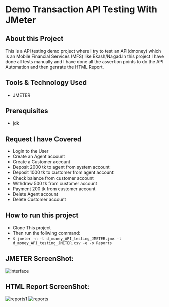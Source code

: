 # Demo Transaction API Testing With JMeter

## About this Project
This is a API testing demo project where I try to test an API(dmoney) which is an Mobile Financial Services (MFS) like Bkash/Nagad.In this project I have done all tests manually and I have done all the assertion points to do the API Automation and then genrate the HTML Report.

## Tools & Technology Used
- JMETER

## Prerequisites
- jdk

## Request I have Covered
- Login to the User
- Create an Agent account
- Create a Customer account
- Deposit 2000 tk to agent from system account
- Deposit 1000 tk to customer from agent account
- Check balance from customer account
- Withdraw 500 tk from customer account
- Payment 200 tk from customer account
- Delete Agent account
- Delete Customer account

## How to run this project
- Clone This project
- Then run the follwing command:
- ``` $ jmeter -n -t d_money_API_testing_JMETER.jmx -l d_money_API_testing_JMETER.csv -e -o Reports ```

## JMETER ScreenShot:
![interface](https://github.com/rabbypathan/Demo-Transaction-API-JMETER/assets/70917088/dfdf5ba5-77b4-44fb-90b6-8c53603a65b3)

## HTML Report ScreenShot:
![reports1](https://github.com/rabbypathan/Demo-Transaction-API-JMETER/assets/70917088/d9dd7a2b-bd9d-41f2-8926-7e94b8949ecb)
![reports](https://github.com/rabbypathan/Demo-Transaction-API-JMETER/assets/70917088/a8777608-b696-4fd5-84fc-6b9a02f3e04e)






